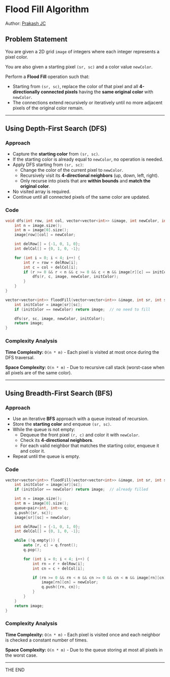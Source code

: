 # Flood Fill Algorithm

Author: [Prakash JC](https://prakash079513.github.io)

## **Problem Statement**

You are given a 2D grid `image` of integers where each integer represents a pixel color.

You are also given a starting pixel `(sr, sc)` and a color value `newColor`.

Perform a **Flood Fill** operation such that:

- Starting from `(sr, sc)`, replace the color of that pixel and all **4-directionally connected pixels** having the **same original color** with `newColor`.
- The connections extend recursively or iteratively until no more adjacent pixels of the original color remain.

---

## **Using Depth-First Search (DFS)**

### **Approach**

- Capture the **starting color** from `(sr, sc)`.
- If the starting color is already equal to `newColor`, no operation is needed.
- Apply DFS starting from `(sr, sc)`:
  - Change the color of the current pixel to `newColor`.
  - Recursively visit its **4-directional neighbors** (up, down, left, right).
  - Only recurse into pixels that are **within bounds** and **match the original color**.
- No visited array is required.
- Continue until all connected pixels of the same color are updated.

### **Code**

```cpp
void dfs(int row, int col, vector<vector<int>> &image, int newColor, int initColor) {
    int n = image.size();
    int m = image[0].size();
    image[row][col] = newColor;

    int delRow[] = {-1, 0, 1, 0};
    int delCol[] = {0, 1, 0, -1};

    for (int i = 0; i < 4; i++) {
        int r = row + delRow[i];
        int c = col + delCol[i];
        if (r >= 0 && r < n && c >= 0 && c < m && image[r][c] == initColor) {
            dfs(r, c, image, newColor, initColor);
        }
    }
}

vector<vector<int>> floodFill(vector<vector<int>> &image, int sr, int sc, int newColor) {
    int initColor = image[sr][sc];
    if (initColor == newColor) return image;  // no need to fill

    dfs(sr, sc, image, newColor, initColor);
    return image;
}
```

### **Complexity Analysis**

**Time Complexity:** `O(n * m)` - Each pixel is visited at most once during the DFS traversal.

**Space Complexity:** `O(n * m)` - Due to recursive call stack (worst-case when all pixels are of the same color).

---

## **Using Breadth-First Search (BFS)**

### **Approach**

- Use an iterative **BFS** approach with a queue instead of recursion.
- Store the **starting color** and enqueue `(sr, sc)`.
- While the queue is not empty:
  - Dequeue the front pixel `(r, c)` and color it with `newColor`.
  - Check its **4-directional neighbors**.
  - For each valid neighbor that matches the starting color, enqueue it and color it.
- Repeat until the queue is empty.

### **Code**

```cpp
vector<vector<int>> floodFill(vector<vector<int>> &image, int sr, int sc, int newColor) {
    int initColor = image[sr][sc];
    if (initColor == newColor) return image;  // already filled

    int n = image.size();
    int m = image[0].size();
    queue<pair<int, int>> q;
    q.push({sr, sc});
    image[sr][sc] = newColor;

    int delRow[] = {-1, 0, 1, 0};
    int delCol[] = {0, 1, 0, -1};

    while (!q.empty()) {
        auto [r, c] = q.front();
        q.pop();

        for (int i = 0; i < 4; i++) {
            int rn = r + delRow[i];
            int cn = c + delCol[i];

            if (rn >= 0 && rn < n && cn >= 0 && cn < m && image[rn][cn] == initColor) {
                image[rn][cn] = newColor;
                q.push({rn, cn});
            }
        }
    }
    return image;
}
```

### **Complexity Analysis**

**Time Complexity:** `O(n * m)` - Each pixel is visited once and each neighbor is checked a constant number of times.

**Space Complexity:** `O(n * m)` - Due to the queue storing at most all pixels in the worst case.

---

THE END
